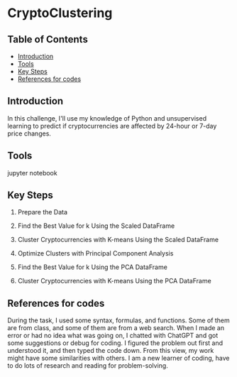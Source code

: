 # CryptoClustering
## Table of Contents
- [Introduction](#Introduction)
- [Tools](#Tools)
- [Key Steps](#key-steps)
- [References for codes](#References-for-codes)


## Introduction
In this challenge, I'll use my knowledge of Python and unsupervised learning to predict if cryptocurrencies are affected by 24-hour or 7-day price changes.

## Tools
jupyter notebook

## Key Steps
1. Prepare the Data

2. Find the Best Value for k Using the Scaled DataFrame

3. Cluster Cryptocurrencies with K-means Using the Scaled DataFrame

4. Optimize Clusters with Principal Component Analysis

5. Find the Best Value for k Using the PCA DataFrame

6. Cluster Cryptocurrencies with K-means Using the PCA DataFrame


## References for codes
 During the task, I used some syntax, formulas, and functions. Some of them are from class, and some of them are from a web search. When I made an error or had no idea what was going on, I chatted with ChatGPT and got some suggestions or debug for coding. I figured the problem out first and understood it, and then typed the code down. From this view, my work might have some similarities with others. I am a new learner of coding, have to do lots of research and reading for problem-solving.
